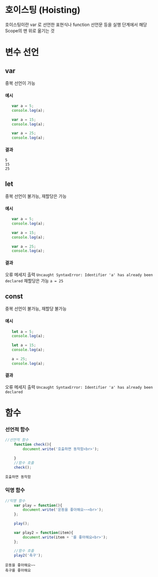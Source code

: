 # 호이스팅 (Hoisting)

호이스팅이란 var 로 선언한 표현식나 function 선언문 등을 실행 단계에서 해당 Scope의 맨 위로 옮기는 것

# 변수 선언

## var
중복 선언이 가능

#### 예시
```javascript
   var a = 5;
   console.log(a);
   
   var a = 15;
   console.log(a);
   
   var a = 25;
   console.log(a);
```
#### 결과
```
5
15
25
```
## let
중복 선언이 불가능, 재할당은 가능
#### 예시
```javascript
   var a = 5;
   console.log(a);
   
   var a = 15;
   console.log(a);
   
   var a = 25;
   console.log(a);
```
#### 결과
오류 메세지 출력
`Uncaught SyntaxError: Identifier 'a' has already been declared`
재할당은 가능
`a = 25`


## const
중복 선언이 불가능, 재할당 불가능
#### 예시
```javascript
   let a = 5;
   console.log(a);
   
   let a = 15;
   console.log(a);
   
   a = 25;
   console.log(a);
```
#### 결과
오류 메세지 출력
`Uncaught SyntaxError: Identifier 'a' has already been declared`

# 함수
### 선언적 함수
```javascript
//선언적 함수
    function check(){
    	document.write('호출하면 동작함<br>');
    	
    }
    //함수 호출
    check();  
```
```
호출하면 동작함
```

### 익명 함수

```javascript
//익명 함수
    var play = function(){
    	document.write('운동을 좋아해요~~<br>');
    };
    
    play();
    
    var play2 = function(item){
    	document.write(item + '를 좋아해요<br>');
    };
    
    //함수 호출
    play2('축구');
```
```
운동을 좋아해요~~
축구를 좋아해요
```